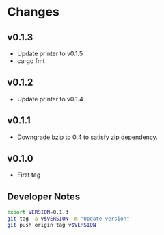 # Changes

## v0.1.3

- Update printer to v0.1.5
- cargo fmt

## v0.1.2

- Update printer to v0.1.4

## v0.1.1

- Downgrade bzip to 0.4 to satisfy zip dependency.

## v0.1.0

- First tag


## Developer Notes

```sh
export VERSION=0.1.3
git tag -a v$VERSION -m "Update version"
git push origin tag v$VERSION
```